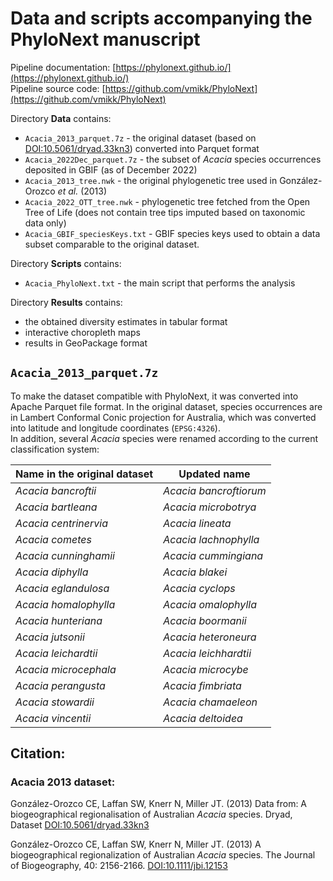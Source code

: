 # Data and scripts accompanying the PhyloNext manuscript

Pipeline documentation: [https://phylonext.github.io/](https://phylonext.github.io/)  
Pipeline source code: [https://github.com/vmikk/PhyloNext](https://github.com/vmikk/PhyloNext)  

Directory **Data** contains:  
- `Acacia_2013_parquet.7z` - the original dataset (based on [DOI:10.5061/dryad.33kn3](https://datadryad.org/stash/dataset/doi:10.5061/dryad.33kn3)) converted into Parquet format  
- `Acacia_2022Dec_parquet.7z` - the subset of *Acacia* species occurrences deposited in GBIF (as of December 2022)  
- `Acacia_2013_tree.nwk` - the original phylogenetic tree used in González-Orozco *et al.* (2013)  
- `Acacia_2022_OTT_tree.nwk` - phylogenetic tree fetched from the Open Tree of Life (does not contain tree tips imputed based on taxonomic data only)  
- `Acacia_GBIF_speciesKeys.txt` - GBIF species keys used to obtain a data subset comparable to the original dataset.  


Directory **Scripts** contains:  
- `Acacia_PhyloNext.txt` - the main script that performs the analysis  


Directory **Results** contains:  
- the obtained diversity estimates in tabular format  
- interactive choropleth maps  
- results in GeoPackage format  



## `Acacia_2013_parquet.7z`

To make the dataset compatible with PhyloNext, it was converted into Apache Parquet file format. In the original dataset, species occurrences are in Lambert Conformal Conic projection for Australia, which was converted into latitude and longitude coordinates (`EPSG:4326`).  
In addition, several *Acacia* species were renamed according to the current classification system:

| Name in the original dataset | Updated name           |
| ---------------------------- | ---------------------- |
| *Acacia bancroftii*          | *Acacia bancroftiorum* |
| *Acacia bartleana*           | *Acacia microbotrya*   |
| *Acacia centrinervia*        | *Acacia lineata*       |
| *Acacia cometes*             | *Acacia lachnophylla*  |
| *Acacia cunninghamii*        | *Acacia cummingiana*   |
| *Acacia diphylla*            | *Acacia blakei*        |
| *Acacia eglandulosa*         | *Acacia cyclops*       |
| *Acacia homalophylla*        | *Acacia omalophylla*   |
| *Acacia hunteriana*          | *Acacia boormanii*     |
| *Acacia jutsonii*            | *Acacia heteroneura*   |
| *Acacia leichardtii*         | *Acacia leichhardtii*  |
| *Acacia microcephala*        | *Acacia microcybe*     |
| *Acacia perangusta*          | *Acacia fimbriata*     |
| *Acacia stowardii*           | *Acacia chamaeleon*    |
| *Acacia vincentii*           | *Acacia deltoidea*     |



## Citation:

### Acacia 2013 dataset:

González-Orozco CE, Laffan SW, Knerr N, Miller JT. (2013) Data from: A biogeographical regionalisation of Australian *Acacia* species. Dryad, Dataset [DOI:10.5061/dryad.33kn3](https://datadryad.org/stash/dataset/doi:10.5061/dryad.33kn3)  

González-Orozco CE, Laffan SW, Knerr N, Miller JT. (2013) A biogeographical regionalization of Australian *Acacia* species. The Journal of Biogeography, 40: 2156-2166. [DOI:10.1111/jbi.12153](https://onlinelibrary.wiley.com/doi/10.1111/jbi.12153)  


